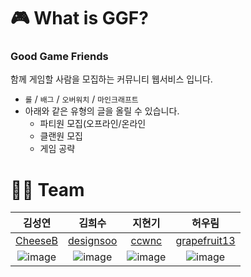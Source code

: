 # 🎮 What is GGF?

### Good Game Friends

함께 게임할 사람을 모집하는 커뮤니티 웹서비스 입니다.

- `롤` / `배그` / `오버워치` / `마인크래프트`
- 아래와 같은 유형의 글을 올릴 수 있습니다.
  - 파티원 모집(오프라인/온라인
  - 클랜원 모집
  - 게임 공략

# 🧑‍💻 Team

|김성연|김희수|지현기|허우림
|:---:|:---:|:---:|:---:|
|[CheeseB](https://github.com/CheeseB)|[designsoo](https://github.com/designsoo)|[ccwnc](https://github.com/ccwnc)|[grapefruit13](https://github.com/grapefruit13)|
|![image](https://github.com/sprint-team3/GGF/assets/43297823/4b5852ce-9796-4c50-b4ab-eccb2ce0758d)|![image](https://github.com/sprint-team3/GGF/assets/43297823/b3b3e250-892d-403d-89a6-7d50d40bc900)|![image](https://github.com/sprint-team3/GGF/assets/43297823/8cc1d94c-25d3-4ec1-a662-dc60bf8a4b91)|![image](https://github.com/sprint-team3/GGF/assets/43297823/5da35266-08e8-48d2-b0f1-09c8cacb0875)|